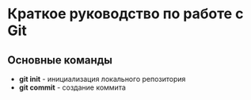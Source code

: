 # Краткое руководство по работе с Git
## Основные команды
* **git init** - инициализация локального репозитория
* **git commit** - создание коммита